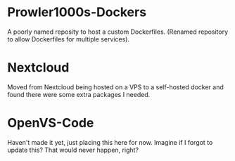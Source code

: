 # Prowler1000s-Dockers
A poorly named reposity to host a custom Dockerfiles. (Renamed repository to allow Dockerfiles for multiple services). 

# Nextcloud
Moved from Nextcloud being hosted on a VPS to a self-hosted docker and found there were some extra packages I needed.

# OpenVS-Code
Haven't made it yet, just placing this here for now. Imagine if I forgot to update this? That would never happen, right?
